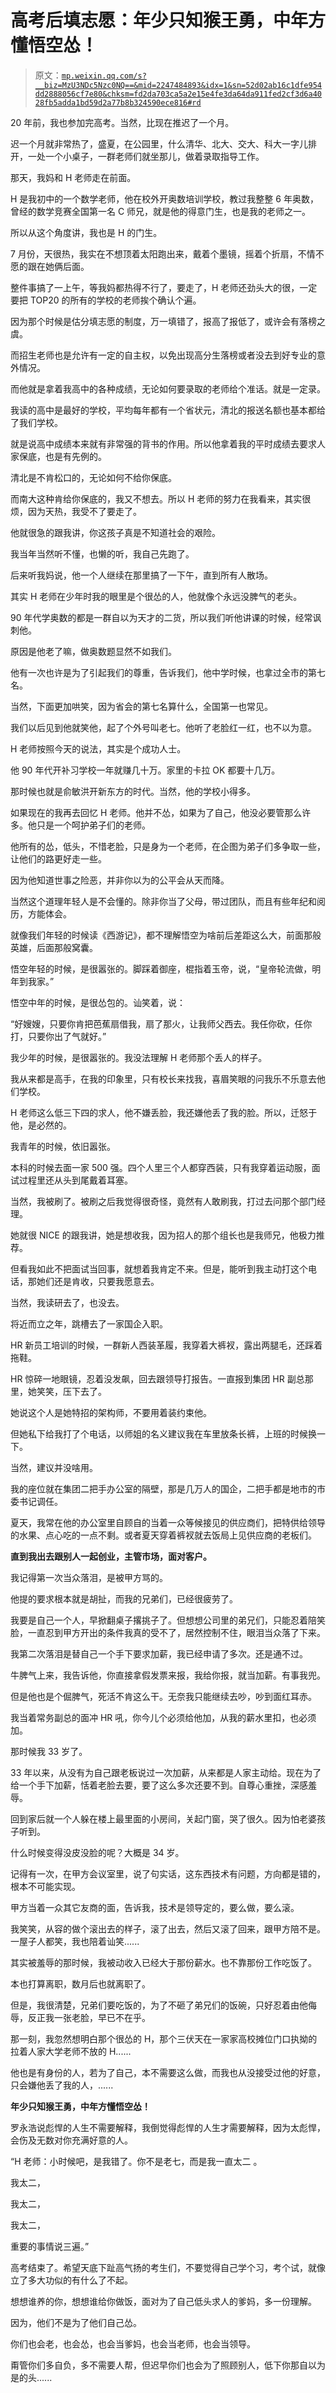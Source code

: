 # 高考后填志愿：年少只知猴王勇，中年方懂悟空怂！

> 原文：[`mp.weixin.qq.com/s?__biz=MzU3NDc5Nzc0NQ==&mid=2247484893&idx=1&sn=52d02ab16c1dfe954dd2888056cf7e80&chksm=fd2da703ca5a2e15e4fe3da64da911fed2cf3d6a4028fb5adda1bd59d2a77b8b324590ece816#rd`](http://mp.weixin.qq.com/s?__biz=MzU3NDc5Nzc0NQ==&mid=2247484893&idx=1&sn=52d02ab16c1dfe954dd2888056cf7e80&chksm=fd2da703ca5a2e15e4fe3da64da911fed2cf3d6a4028fb5adda1bd59d2a77b8b324590ece816#rd)

20 年前，我也参加完高考。当然，比现在推迟了一个月。

迟一个月就非常热了，盛夏，在公园里，什么清华、北大、交大、科大一字儿排开，一处一个小桌子，一群老师们就坐那儿，做着录取指导工作。

那天，我妈和 H 老师走在前面。

H 是我初中的一个数学老师，他在校外开奥数培训学校，教过我整整 6 年奥数，曾经的数学竞赛全国第一名 C 师兄，就是他的得意门生，也是我的老师之一。

所以从这个角度讲，我也是 H 的门生。

7 月份，天很热，我实在不想顶着太阳跑出来，戴着个墨镜，摇着个折扇，不情不愿的跟在她俩后面。

整件事搞了一上午，等我妈都热得不行了，要走了，H 老师还劲头大的很，一定要把 TOP20 的所有的学校的老师挨个确认个遍。

因为那个时候是估分填志愿的制度，万一填错了，报高了报低了，或许会有落榜之虞。

而招生老师也是允许有一定的自主权，以免出现高分生落榜或者没去到好专业的意外情况。

而他就是拿着我高中的各种成绩，无论如何要录取的老师给个准话。就是一定录。

我读的高中是最好的学校，平均每年都有一个省状元，清北的报送名额也基本都给了我们学校。

就是说高中成绩本来就有非常强的背书的作用。所以他拿着我的平时成绩去要求人家保底，也是有先例的。

清北是不肯松口的，无论如何不给你保底。

而南大这种肯给你保底的，我又不想去。所以 H 老师的努力在我看来，其实很烦，因为天热，我受不了要走了。

他就很急的跟我讲，你这孩子真是不知道社会的艰险。

我当年当然听不懂，也懒的听，我自己先跑了。

后来听我妈说，他一个人继续在那里搞了一下午，直到所有人散场。

其实 H 老师在少年时我的眼里是个很怂的人，他就像个永远没脾气的老头。

90 年代学奥数的都是一群自以为天才的二货，所以我们听他讲课的时候，经常讽刺他。

原因是他老了嘛，做奥数题显然不如我们。

他有一次也许是为了引起我们的尊重，告诉我们，他中学时候，也拿过全市的第七名。

当然，下面更加哄笑，因为省会的第七名算什么，全国第一也常见。

我们以后见到他就笑他，起了个外号叫老七。他听了老脸红一红，也不以为意。

H 老师按照今天的说法，其实是个成功人士。

他 90 年代开补习学校一年就赚几十万。家里的卡拉 OK 都要十几万。

那时候也就是俞敏洪开新东方的时代。当然，他的学校小得多。

如果现在的我再去回忆 H 老师。他并不怂，如果为了自己，他没必要管那么许多。他只是一个呵护弟子们的老师。

他所有的怂，低头，不惜老脸，只是身为一个老师，在企图为弟子们多争取一些，让他们的路更好走一些。

因为他知道世事之险恶，并非你以为的公平会从天而降。

当然这个道理年轻人是不会懂的。除非你当了父母，带过团队，而且有些年纪和阅历，方能体会。

就像我们年轻的时候读《西游记》，都不理解悟空为啥前后差距这么大，前面那般英雄，后面那般窝囊。

悟空年轻的时候，是很嚣张的。脚踩着御座，棍指着玉帝，说，“皇帝轮流做，明年到我家。”

悟空中年的时候，是很怂包的。讪笑着，说：

“好嫂嫂，只要你肯把芭蕉扇借我，扇了那火，让我师父西去。我任你砍，任你打，只要你出了气就好。”

我少年的时候，是很嚣张的。我没法理解 H 老师那个丢人的样子。

我从来都是高手，在我的印象里，只有校长来找我，喜眉笑眼的问我乐不乐意去他们学校。

H 老师这么低三下四的求人，他不嫌丢脸，我还嫌他丢了我的脸。所以，迁怒于他，是必然的。

我青年的时候，依旧嚣张。

本科的时候去面一家 500 强。四个人里三个人都穿西装，只有我穿着运动服，面试过程里还从头到尾戴着耳塞。

当然，我被刷了。被刷之后我觉得很奇怪，竟然有人敢刷我，打过去问那个部门经理。

她就很 NICE 的跟我讲，她是想收我，因为招人的那个组长也是我师兄，他极力推荐。

但看我如此不把面试当回事，就想着我肯定不来。但是，能听到我主动打这个电话，那她们还是肯收，只要我愿意去。

当然，我读研去了，也没去。

将近而立之年，跳槽去了一家国企入职。

HR 新员工培训的时候，一群新人西装革履，我穿着大裤衩，露出两腿毛，还踩着拖鞋。

HR 惊碎一地眼镜，忍着没发飙，回去跟领导打报告。一直报到集团 HR 副总那里，她笑笑，压下去了。

她说这个人是她特招的架构师，不要用着装约束他。

但她私下给我打了个电话，以师姐的名义建议我在车里放条长裤，上班的时候换一下。

当然，建议并没啥用。

我的座位就在集团二把手办公室的隔壁，那是几万人的国企，二把手都是地市的市委书记调任。

夏天，我常在他的办公室里自顾自的当着一众等候接见的供应商们，把特供给领导的水果、点心吃的一点不剩。或者夏天穿着裤衩就去饭局上见供应商的老板们。

**直到我出去跟别人一起创业，主管市场，面对客户。**

我记得第一次当众落泪，是被甲方骂的。

他提的要求根本就是胡扯，而我的兄弟们，已经很疲劳了。

我要是自己一个人，早掀翻桌子撂挑子了。但想想公司里的弟兄们，只能忍着陪笑脸，一直忍到甲方开出的条件我真的受不了，居然控制不住，眼泪当众落了下来。

我第二次落泪是替自己一个手下要求加薪，我已经申请了多次。还是通不过。

牛脾气上来，我告诉他，你直接拿假发票来报，我给你报，就当加薪。有事我兜。

但是他也是个倔脾气，死活不肯这么干。无奈我只能继续去吵，吵到面红耳赤。

我当着常务副总的面冲 HR 吼，你今儿个必须给他加，从我的薪水里扣，也必须加。

那时候我 33 岁了。

33 年以来，从没有为自己跟老板说过一次加薪，从来都是人家主动给。现在为了给一个手下加薪，恬着老脸去要，要了这么多次还要不到。自尊心重挫，深感羞辱。

回到家后就一个人躲在楼上最里面的小房间，关起门窗，哭了很久。因为怕老婆孩子听到。

什么时候变得没皮没脸的呢？大概是 34 岁。

记得有一次，在甲方会议室里，说了句实话，这东西技术有问题，方向都是错的，根本不可能实现。

甲方当着一众其它友商的面，告诉我，技术是领导定的，要么做，要么滚。

我笑笑，从容的做个滚出去的样子，滚了出去，然后又滚了回来，跟甲方陪不是。一屋子人都笑，我也陪着讪笑......

其实被羞辱的那时候，我被动收入已经大于那份薪水。也不靠那份工作吃饭了。

本也打算离职，数月后也就离职了。

但是，我很清楚，兄弟们要吃饭的，为了不砸了弟兄们的饭碗，只好忍着由他侮辱，反正我一张老脸，早已不在乎。

那一刻，我忽然想明白那个很怂的 H，那个三伏天在一家家高校摊位门口执拗的拉着人家大学老师不放的 H......

他也是有身份的人，若为了自己，本不需要这么做，而我也从没接受过他的好意，只会嫌他丢了我的人，......

**年少只知猴王勇，中年方懂悟空怂！**

罗永浩说彪悍的人生不需要解释，我倒觉得彪悍的人生才需要解释，因为太彪悍，会伤及无数对你充满好意的人。

“H 老师：小时候吧，是我错了。你不是老七，而是我一直太二 。

我太二，

我太二，

我太二，

重要的事情说三遍。”

高考结束了。希望天底下趾高气扬的考生们，不要觉得自己学个习，考个试，就像立了多大功似的有什么了不起。

想想谁养的你，想想谁给你做饭，面对为了自己低头求人的爹妈，多一份理解。

因为，他们不是为了他们自己怂。

你们也会老，也会怂，也会当爹妈，也会当老师，也会当领导。

甭管你们多自负，多不需要人帮，但迟早你们也会为了照顾别人，低下你那自以为是的头......